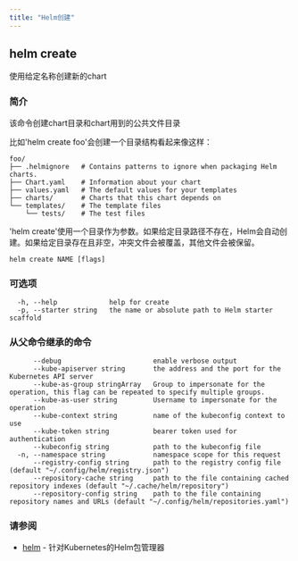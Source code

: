 ```yaml
---
title: "Helm创建"
---
```


## helm create

使用给定名称创建新的chart

### 简介

该命令创建chart目录和chart用到的公共文件目录

比如'helm create foo'会创建一个目录结构看起来像这样：

```shell
foo/
├── .helmignore   # Contains patterns to ignore when packaging Helm charts.
├── Chart.yaml    # Information about your chart
├── values.yaml   # The default values for your templates
├── charts/       # Charts that this chart depends on
└── templates/    # The template files
    └── tests/    # The test files
```

'helm create'使用一个目录作为参数。如果给定目录路径不存在，Helm会自动创建。如果给定目录存在且非空，冲突文件会被覆盖，其他文件会被保留。

```shell
helm create NAME [flags]
```

### 可选项

```shell
  -h, --help             help for create
  -p, --starter string   the name or absolute path to Helm starter scaffold
```

### 从父命令继承的命令

```shell
      --debug                       enable verbose output
      --kube-apiserver string       the address and the port for the Kubernetes API server
      --kube-as-group stringArray   Group to impersonate for the operation, this flag can be repeated to specify multiple groups.
      --kube-as-user string         Username to impersonate for the operation
      --kube-context string         name of the kubeconfig context to use
      --kube-token string           bearer token used for authentication
      --kubeconfig string           path to the kubeconfig file
  -n, --namespace string            namespace scope for this request
      --registry-config string      path to the registry config file (default "~/.config/helm/registry.json")
      --repository-cache string     path to the file containing cached repository indexes (default "~/.cache/helm/repository")
      --repository-config string    path to the file containing repository names and URLs (default "~/.config/helm/repositories.yaml")
```

### 请参阅

* [helm](helm.md) - 针对Kubernetes的Helm包管理器
